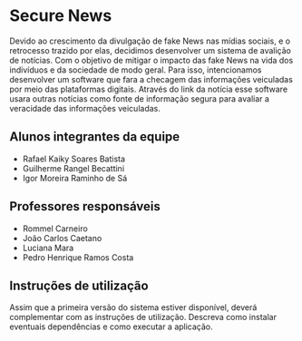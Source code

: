 # Secure News

Devido ao crescimento da divulgação de fake News nas mídias sociais, e o retrocesso 
trazido por elas, decidimos desenvolver um sistema de avalição de notícias. Com o 
objetivo de mitigar o impacto das fake News na vida dos indivíduos e da sociedade de 
modo geral. 
Para isso, intencionamos desenvolver um software que fara a checagem das informações 
veiculadas por meio das plataformas digitais. Através do link da notícia esse software 
usara outras notícias como fonte de informação segura para avaliar a veracidade das 
informações veiculadas. 

## Alunos integrantes da equipe

* Rafael Kaiky Soares Batista
* Guilherme Rangel Becattini
* Igor Moreira Raminho de Sá

## Professores responsáveis

* Rommel Carneiro
* João Carlos Caetano
* Luciana Mara
* Pedro Henrique Ramos Costa

## Instruções de utilização

Assim que a primeira versão do sistema estiver disponível, deverá complementar com as instruções de utilização. Descreva como instalar eventuais dependências e como executar a aplicação.
